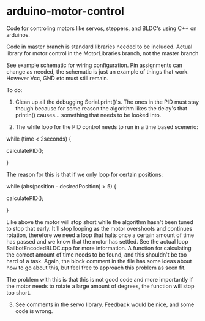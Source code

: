 # arduino-motor-control
Code for controling motors like servos, steppers, and BLDC's using C++ on arduinos. 


Code in master branch is standard libraries needed to be included. 
Actual library for motor control in the MotorLibraries branch, not the master branch

See example schematic for wiring configuration. Pin assignments can change as needed, the schematic is just an example of things that work. However Vcc, GND etc must still remain. 

To do: 

1. Clean up all the debugging Serial.print()'s. The ones in the PID must stay though because for some reason the algorithm likes the delay's that println() causes... something that needs to be looked into. 

2. The while loop for the PID control needs to run in a time based scenerio: 

while (time < 2seconds) {

  calculatePID();

}

The reason for this is that if we only loop for certain positions:

while (abs(position - desiredPosition) > 5) {
 
  calculatePID();

}

Like above the motor will stop short while the algorithm hasn't been tuned to stop that early. It'll stop looping as the motor overshoots and continues rotation, therefore we need a loop that halts once a certain amount of time has passed and we know that the motor has settled. See the actual loop SailbotEncodedBLDC.cpp for more information.
A function for calculating the correct amount of time needs to be found, and this shouldn't be too hard of a task. Again, the block comment in the file has some ideas about how to go about this, but feel free to approach this problem as seen fit.

The problem with this is that this is not good code and more importantly if the motor needs to rotate a large amount of degrees, the function will stop too short.

3. See comments in the servo library. Feedback would be nice, and some code is wrong. 
